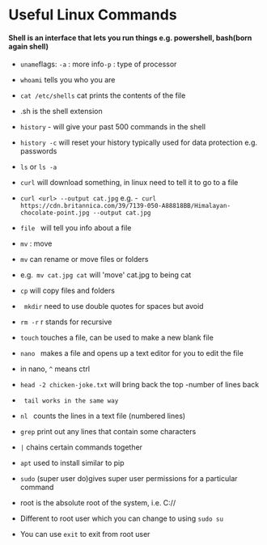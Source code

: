 # Useful Linux Commands

#### Shell is an interface that lets you run things e.g. powershell, bash(born again shell)
- ```uname```flags: `-a` : more info`-p` : type of processor
- `whoami` tells you who you are

- ```cat /etc/shells``` cat prints the contents of the file
- .sh is the shell extension
- ```history``` - will give your past 500 commands in the shell 
- ```history -c``` will reset your history typically used for data protection e.g. passwords
- ```ls``` or ```ls -a```
- ```curl``` will download something, in linux need to tell it to go to a file
- ```curl <url> --output cat.jpg``` e.g. 
-``` curl https://cdn.britannica.com/39/7139-050-A88818BB/Himalayan-chocolate-point.jpg --output cat.jpg```
- ```file ``` will tell you info about a file 
- ```mv``` : move 
- ```mv``` can rename or move files or folders
- e.g.``` mv cat.jpg cat``` will 'move' cat.jpg to being cat
- ``` cp ``` will copy files and folders
- ``` mkdir``` need to use double quotes for spaces but avoid 
- ```rm -r``` r stands for recursive 
- ``` touch ``` touches a file, can be used to make a new blank file
- ```nano ``` makes a file and opens up a text editor for you to edit the file
- in nano, `^` means ctrl
- ```head -2 chicken-joke.txt``` will bring back the top -number of lines back
- ``` tail works in the same way```
- ```nl ``` counts the lines in a text file (numbered lines)
- ``` grep ``` print out any lines that contain some characters
- ```|``` chains certain commands together
- ``` apt ``` used to install similar to pip
- ``` sudo ``` (super user do)gives super user permissions for a particular command
- root is the absolute root of the system, i.e. C://
- Different to root user which you can change to using `sudo su`
- You can use `exit` to exit from root user